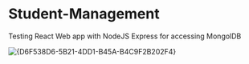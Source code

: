 # Student-Management
Testing React Web app with NodeJS Express for accessing MongolDB

![{D6F538D6-5B21-4DD1-B45A-B4C9F2B202F4}](https://github.com/user-attachments/assets/52ad587b-e08f-4b94-9245-2cb70125aa9d)
